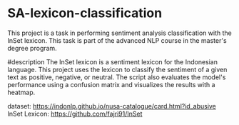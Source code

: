 # SA-lexicon-classification
This project is a task in performing sentiment analysis classification with the InSet lexicon. This task is part of the advanced NLP course in the master's degree program.

#description
The InSet lexicon is a sentiment lexicon for the Indonesian language. This project uses the lexicon to classify the sentiment of a given text as positive, negative, or neutral. The script also evaluates the model's performance using a confusion matrix and visualizes the results with a heatmap.

dataset: https://indonlp.github.io/nusa-catalogue/card.html?id_abusive
InSet Lexicon: https://github.com/fajri91/InSet
